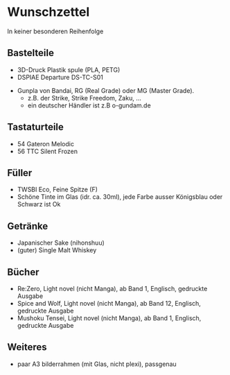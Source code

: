 # Wunschzettel
In keiner besonderen Reihenfolge
## Bastelteile
* 3D-Druck Plastik spule (PLA, PETG)
* DSPIAE Departure DS-TC-S01
- Gunpla von Bandai, RG (Real Grade) oder MG (Master Grade).
  - z.B. der Strike, Strike Freedom, Zaku, ...
  - ein deutscher Händler ist z.B o-gundam.de
## Tastaturteile
* 54 Gateron Melodic
* 56 TTC Silent Frozen
## Füller
* TWSBI Eco, Feine Spitze (F)
* Schöne Tinte im Glas (idr. ca. 30ml), jede Farbe ausser Königsblau oder Schwarz ist Ok
## Getränke
* Japanischer Sake (nihonshuu)
* (guter) Single Malt Whiskey
## Bücher
* Re:Zero, Light novel (nicht Manga), ab Band 1, Englisch, gedruckte Ausgabe
* Spice and Wolf, Light novel (nicht Manga), ab Band 12, Englisch, gedruckte Ausgabe
* Mushoku Tensei, Light novel (nicht Manga), ab Band 1, Englisch, gedruckte Ausgabe
## Weiteres
* paar A3 bilderrahmen (mit Glas, nicht plexi), passgenau
